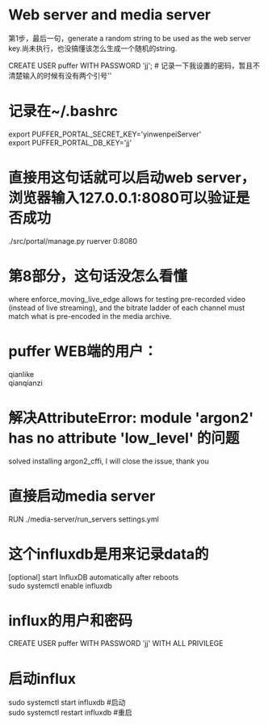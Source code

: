 # Web server and media server  
第1步，最后一句，generate a random string to be used as the web server key.尚未执行，也没搞懂该怎么生成一个随机的string.  
  
  
CREATE USER puffer WITH PASSWORD 'jj';   # 记录一下我设置的密码，暂且不清楚输入的时候有没有两个引号''  
  
# 记录在~/.bashrc    
export PUFFER_PORTAL_SECRET_KEY='yinwenpeiServer'  
export PUFFER_PORTAL_DB_KEY='jj'  
  
# 直接用这句话就可以启动web server， 浏览器输入127.0.0.1:8080可以验证是否成功  
  ./src/portal/manage.py ruerver 0:8080 
   
   
# 第8部分，这句话没怎么看懂 
where enforce_moving_live_edge allows for testing pre-recorded video (instead of live streaming), and the bitrate ladder of each channel must match what is pre-encoded in the media archive.  
  
# puffer  WEB端的用户：    
qianlike  
qianqianzi   
  
# 解决AttributeError: module 'argon2' has no attribute 'low_level'  的问题    
solved installing argon2_cffi, I will close the issue, thank you  

# 直接启动media server
RUN  ./media-server/run_servers settings.yml  
  

# 这个influxdb是用来记录data的  
[optional] start InfluxDB automatically after reboots  
sudo systemctl enable influxdb  

# influx的用户和密码  
CREATE USER puffer WITH PASSWORD 'jj' WITH ALL PRIVILEGE  

# 启动influx  
sudo systemctl start influxdb  #启动  
sudo systemctl restart influxdb #重启  




 
